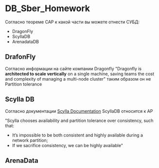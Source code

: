 # DB_Sber_Homework
Согласно теореме CAP к какой части вы можете отнести СУБД:
* DragonFly
* ScyllaDB
* ArenadataDB
## DrafonFly
Согласно информации на сайте компании Dragonfly "Dragonfly is **architected to scale vertically** on a single machine, saving teams the cost and complexity of managing a multi-node cluster" таким образом он не Partition tolerance

## Scylla DB
Согласно документации [Scylla Documentation](https://docs.scylladb.com/stable/architecture/architecture-fault-tolerance.html) ScyllaDB относится к AP  

"Scylla chooses availability and partition tolerance over consistency, such that:
* It’s impossible to be both consistent and highly available during a network partition;
* If we sacrifice consistency, we can be highly available"

## ArenaData
